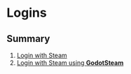 # Logins

## Summary

1. [Login with Steam](/docs/user/Logins/login-steam.md)
2. [Login with Steam using **GodotSteam**](/docs/user/Logins/login-steam-godotsteam.md) 
